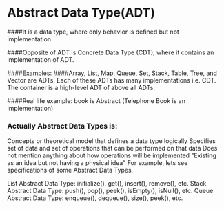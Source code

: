 # Abstract Data Type(ADT) 
####It is a data type, where only behavior is defined but not implementation.

####Opposite of ADT is Concrete Data Type (CDT), where it contains an implementation of ADT.

####Examples:
####Array, List, Map, Queue, Set, Stack, Table, Tree, and Vector are ADTs. Each of these ADTs has many implementations i.e. CDT. The container is a high-level ADT of above all ADTs.

####Real life example:
book is Abstract (Telephone Book is an implementation)

### Actually Abstract Data Types is:

Concepts or theoretical model that defines a data type logically
Specifies set of data and set of operations that can be performed on that data
Does not mention anything about how operations will be implemented
"Existing as an idea but not having a physical idea"
For example, lets see specifications of some Abstract Data Types,

List Abstract Data Type: initialize(), get(), insert(), remove(), etc.
Stack Abstract Data Type: push(), pop(), peek(), isEmpty(), isNull(), etc.
Queue Abstract Data Type: enqueue(), dequeue(), size(), peek(), etc.
 